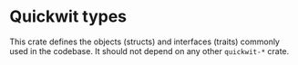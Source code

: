 # Quickwit types

This crate defines the objects (structs) and interfaces (traits) commonly used in the codebase. It should not depend on any other `quickwit-*` crate.
